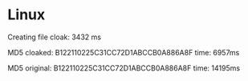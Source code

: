 # Linux

Creating file cloak: 3432 ms

MD5 cloaked: B122110225C31CC72D1ABCCB0A886A8F
time: 6957ms 

MD5 original: B122110225C31CC72D1ABCCB0A886A8F
time: 14195ms 
